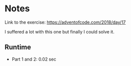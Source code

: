 Notes
=====

Link to the exercise: https://adventofcode.com/2018/day/17

I suffered a lot with this one but finally I could solve it.

Runtime
-------

* Part 1 and 2: 0.02 sec
